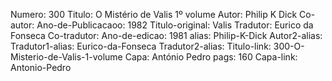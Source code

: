 Numero: 300
Titulo: O Mistério de Valis 1º volume
Autor: Philip K Dick
Co-autor: 
Ano-de-Publicacaoo: 1982
Titulo-original: Valis
Tradutor: Eurico da Fonseca
Co-tradutor: 
Ano-de-edicao: 1981
alias: Philip-K-Dick
Autor2-alias: 
Tradutor1-alias: Eurico-da-Fonseca
Tradutor2-alias: 
Titulo-link: 300-O-Misterio-de-Valis-1-volume
Capa: António Pedro
pags: 160
Capa-link: Antonio-Pedro